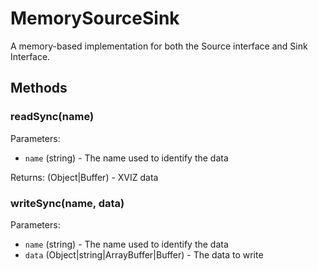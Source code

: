 # MemorySourceSink

A memory-based implementation for both the Source interface and Sink Interface.

## Methods

### readSync(name)

Parameters:

- `name` (string) - The name used to identify the data

Returns: (Object|Buffer) - XVIZ data

### writeSync(name, data)

Parameters:

- `name` (string) - The name used to identify the data
- `data` (Object|string|ArrayBuffer|Buffer) - The data to write
